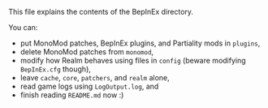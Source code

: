This file explains the contents of the BepInEx directory.

You can:
- put MonoMod patches, BepInEx plugins, and Partiality mods in `plugins`,
- delete MonoMod patches from `monomod`,
- modify how Realm behaves using files in `config` (beware modifying `BepInEx.cfg` though),
- leave `cache`, `core`, `patchers`, and `realm` alone,
- read game logs using `LogOutput.log`, and
- finish reading `README.md` now :)

